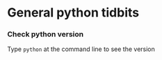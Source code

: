 # General python tidbits

### Check python version

Type `python` at the command line to see the version

